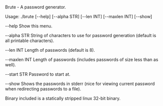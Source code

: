 Brute - A password generator.

Usage:  ./brute [--help] [--alpha STR] [--len INT] [--maxlen INT] [--show]

  --help        Show this menu.

  --alpha STR   String of characters to use for password generation (default is all printable characters).

  --len INT     Length of passwords (default is 8).

  --maxlen INT  Length of passwords (includes passwords of size less than as well).

  --start STR   Password to start at.

  --show        Shows the passwords in stderr (nice for viewing current password when redirecting passwords to a file).

Binary included is a statically stripped linux 32-bit binary.
